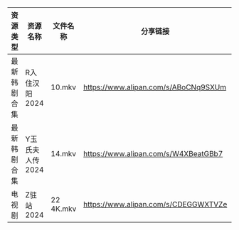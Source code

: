 | 资源类型   | 资源名称       | 文件名称      | 分享链接                                 | 更新时间                |
| ------ | ---------- | --------- | ------------------------------------ | ------------------- |
| 最新韩剧合集 | R入住汉阳2024  | 10.mkv    | https://www.alipan.com/s/ABoCNq9SXUm | 2025-01-20 00:06:20 |
| 最新韩剧合集 | Y玉氏夫人传2024 | 14.mkv    | https://www.alipan.com/s/W4XBeatGBb7 | 2025-01-20 00:06:50 |
| 电视剧    | Z驻站2024    | 22 4K.mkv | https://www.alipan.com/s/CDEGGWXTVZe | 2025-01-20 08:06:58 |
